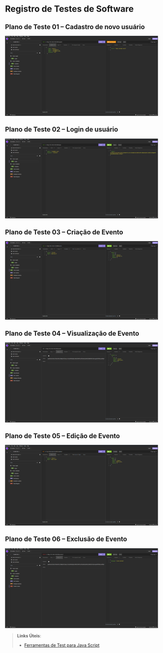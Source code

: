 # Registro de Testes de Software

## Plano de Teste 01 – Cadastro de novo usuário

![TS 1](img/CadastroTS.png)

## Plano de Teste 02 – Login de usuário

![TS 2](img/LoginTS.png)

## Plano de Teste 03 – Criação de Evento

![TS 3](img/CriarEventoTS.png)

## Plano de Teste 04 – Visualização de Evento

![TS 4](img/VerEventoTS.png)

## Plano de Teste 05 – Edição de Evento

![TS 5](img/EditarEvento.png)

## Plano de Teste 06 – Exclusão de Evento

![TS 6](img/ExcluirEventoTS.png)


> **Links Úteis**:
> - [Ferramentas de Test para Java Script](https://geekflare.com/javascript-unit-testing/)
